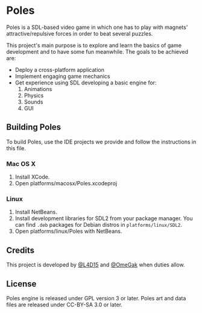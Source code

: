 Poles
=====
Poles is a SDL-based video game in which one has to play with magnets' attractive/repulsive forces in order to beat several puzzles.

This project's main purpose is to explore and learn the basics of game development and to have some fun meanwhile. The goals to be achieved are:
* Deploy a cross-platform application
* Implement engaging game mechanics
* Get experience using SDL developing a basic engine for:
    1. Animations
    1. Physics
    1. Sounds
    1. GUI

## Building Poles
To build Poles, use the IDE projects we provide and follow the instructions in this file.

### Mac OS X
1. Install XCode.
2. Open platforms/macosx/Poles.xcodeproj

### Linux
1. Install NetBeans.
2. Install development libraries for SDL2 from your package manager. You can find `.deb` packages for Debian distros in `platforms/linux/SDL2`.
3. Open platforms/linux/Poles with NetBeans.

## Credits
This project is developed by [@L4D15](http://twitter.com/L4D15) and [@OmeGak](http://twitter.com/OmeGak) when duties allow.

## License
Poles engine is released under GPL version 3 or later.
Poles art and data files are released under CC-BY-SA 3.0 or later.
